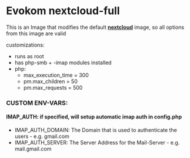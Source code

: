 # Evokom nextcloud-full

This is an Image that modifies the default **[nextcloud](https://hub.docker.com/_/nextcloud/)** image, so all options from this image are valid

customizations:

- runs as root
- has php-smb + -imap modules installed
- php:
  - max_execution_time = 300
  - pm.max_children = 50
  - pm.max_requests = 500

### CUSTOM ENV-VARS:

#### IMAP_AUTH: if specified, will setup automatic imap auth in config.php

- IMAP_AUTH_DOMAIN: The Domain that is used to authenticate the users - e.g. gmail.com
- IMAP_AUTH_SERVER: The Server Address for the Mail-Server - e.g. mail.gmail.com
